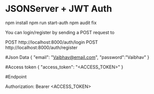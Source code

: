 # JSONServer + JWT Auth

npm install
npm run start-auth
npm audit fix


You can login/register by sending a POST request to

POST http://localhost:8000/auth/login
POST http://localhost:8000/auth/register


#Json Data
{
  "email": "Vaibhav@email.com",
  "password":"Vaibhav"
}

#Access token
{
   "access_token": "<ACCESS_TOKEN>"
}


#Endpoint

Authorization: Bearer <ACCESS_TOKEN>



